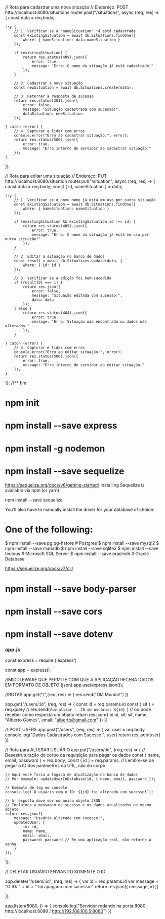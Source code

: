 
// Rota para cadastrar uma nova situação
// Endereço: POST http://localhost:8080/situations
router.post("/situations", async (req, res) => {
    const data = req.body;

    try {
        // 1. Verificar se a "nameSituation" já está cadastrada
        const existingSituation = await db.Situations.findOne({
            where: { nameSituation: data.nameSituation }
        });

        if (existingSituation) {
            return res.status(409).json({
                error: true,
                message: "Erro: O nome da situação já está cadastrado!"
            });
        }

        // 2. Cadastrar a nova situação
        const newSituation = await db.Situations.create(data);

        // 3. Retornar a resposta de sucesso
        return res.status(201).json({
            error: false,
            message: "Situação cadastrada com sucesso!",
            dataSituation: newSituation
        });

    } catch (error) {
        // 4. Capturar e lidar com erros
        console.error("Erro ao cadastrar situação:", error);
        return res.status(500).json({
            error: true,
            message: "Erro interno do servidor ao cadastrar situação."
        });
    }
});

// Rota para editar uma situação
// Endereço: PUT http://localhost:8080/situation
router.put("/situation", async (req, res) => {
    const data = req.body;
    const { id, nameSituation } = data;

    try {
        // 1. Verificar se o novo nome já está em uso por outra situação
        const existingSituation = await db.Situations.findOne({
            where: { nameSituation: nameSituation }
        });

        if (existingSituation && existingSituation.id !== id) {
            return res.status(409).json({
                error: true,
                message: "Erro: O nome da situação já está em uso por outra situação!"
            });
        }

        // 2. Editar a situação no banco de dados
        const result = await db.Situations.update(data, {
            where: { id: id }
        });

        // 3. Verificar se a edição foi bem-sucedida
        if (result[0] === 1) {
            return res.json({
                error: false,
                message: "Situação editada com sucesso!",
                data: data
            });
        } else {
            return res.status(404).json({
                error: true,
                message: "Erro: Situação não encontrada ou dados não alterados."
            });
        }

    } catch (error) {
        // 4. Capturar e lidar com erros
        console.error("Erro ao editar situação:", error);
        return res.status(500).json({
            error: true,
            message: "Erro interno do servidor ao editar situação."
        });
    }
});
//** fim

# npm init

# npm install --save express

# npm install -g nodemon

# npm install --save sequelize
https://sequelize.org/docs/v6/getting-started/
Installing
Sequelize is available via npm (or yarn).

npm install --save sequelize

You'll also have to manually install the driver for your database of choice:

# One of the following:
$ npm install --save pg pg-hstore # Postgres
$ npm install --save mysql2
$ npm install --save mariadb
$ npm install --save sqlite3
$ npm install --save tedious # Microsoft SQL Server
$ npm install --save oracledb # Oracle Database

https://sequelize.org/docs/v7/cli/

# npm install --save body-parser

# npm install --save cors

# npm install --save dotenv

### app.js
const express = require ('express')

const app = express()

//MIDDLEWARE QUE PERMITE COM QUE A APLICAÇÃO RECEBA DADOS EM FORMATO DE OBJETO (json)
app.use(express.json());

//ROTAS
app.get("/",(req, res) => {
    res.send("Olá Mundo!")
})

app.get("/users/:id", (req, res) => {
    const id = req.params.id
    const { sit } = req.query
    // res.send(`Visualizar -  ID do usuário: ${id} `)
    // ou pode receber como resposta um objeto
    return res.json({
        id:id,
        sit: sit,
        name: "Alberto Gomes",
        email: "alberto@gmail.com"
    })
})

// POST USERS
app.post("/users", (req, res) => {
    var user = req.body
    console.log("Dados Cadastrados com Sucesso!", user)
    return res.json(user)
})

// Rota para ALTERAR USUÁRIO
app.put("/users/:id", (req, res) => {
    // Desestruturação do corpo da requisição para pegar os dados
    const { name, email, password } = req.body;
    const { id } = req.params; // Lembre-se de pegar o ID dos parâmetros da URL, não do corpo

    // Aqui você faria a lógica de atualização no banco de dados
    // Por exemplo: updateUserInDatabase(id, { name, email, password });

    // Exemplo de log no console
    console.log(`O usuário com o ID: ${id} foi alterado com sucesso!`);

    // A resposta deve ser um único objeto JSON
    // Incluímos a mensagem de sucesso e os dados atualizados no mesmo objeto
    return res.json({
        message: "Usuário alterado com sucesso!",
        updatedUser: {
            id: id,
            name: name,
            email: email,
            password: password // Em uma aplicação real, não retorne a senha
        }
    });
});

// DELETAR USUÁRIO ENVIANDO SOMENTE O ID

app.delete("/users/:id", (req, res) => {
    var id = req.params.id
    var message = "O ID: " + id + " foi apagado com sucesso!"
    return res.json({
        message,
        id
    })

})



app.listen(8080, () => {
    console.log("Servidor rodando na porta 8080: http://localhost:8080 / http://192.168.100.5:8080")
})


